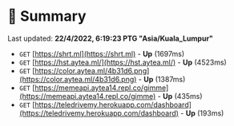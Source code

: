 # 📖 Summary
Last updated: **22/4/2022, 6:19:23 PTG "Asia/Kuala_Lumpur"**

- `GET` [https://shrt.ml](https://shrt.ml) - **Up** (1697ms)
- `GET` [https://hst.aytea.ml/](https://hst.aytea.ml/) - **Up** (4523ms)
- `GET` [https://color.aytea.ml/4b31d6.png](https://color.aytea.ml/4b31d6.png) - **Up** (1387ms)
- `GET` [https://memeapi.aytea14.repl.co/gimme](https://memeapi.aytea14.repl.co/gimme) - **Up** (435ms)
- `GET` [https://teledrivemy.herokuapp.com/dashboard](https://teledrivemy.herokuapp.com/dashboard) - **Up** (193ms)
